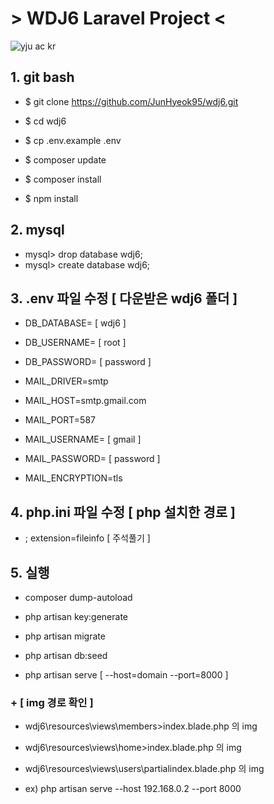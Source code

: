 # > WDJ6 Laravel Project <
![yju ac kr](https://user-images.githubusercontent.com/48374069/70375447-36bac580-1941-11ea-9cb3-1b2505947fa7.jpg)

## 1. git bash
- $ git clone https://github.com/JunHyeok95/wdj6.git
- $ cd wdj6
- $ cp .env.example .env

- $ composer update
- $ composer install
- $ npm install

## 2. mysql
- mysql> drop database wdj6;
- mysql> create database wdj6;

## 3. .env 파일 수정 [ 다운받은 wdj6 폴더 ]
- DB_DATABASE= [ wdj6 ]
- DB_USERNAME= [ root ]
- DB_PASSWORD= [ password ]

- MAIL_DRIVER=smtp
- MAIL_HOST=smtp.gmail.com
- MAIL_PORT=587
- MAIL_USERNAME= [ gmail ]
- MAIL_PASSWORD= [ password ]
- MAIL_ENCRYPTION=tls

## 4. php.ini 파일 수정 [ php 설치한 경로 ]
- ; extension=fileinfo [ 주석풀기 ]

## 5. 실행 
- composer dump-autoload

- php artisan key:generate
- php artisan migrate
- php artisan db:seed

- php artisan serve [ --host=domain --port=8000 ]




### + [ img 경로 확인 ]
- wdj6\resources\views\members>index.blade.php 의 img
- wdj6\resources\views\home>index.blade.php 의 img
- wdj6\resources\views\users\partialindex.blade.php 의 img

- ex) php artisan serve --host 192.168.0.2 --port 8000